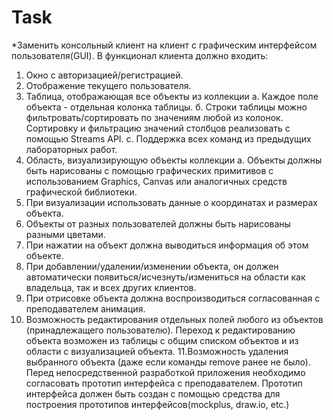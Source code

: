 # Task
*Заменить консольный клиент на клиент с графическим интерфейсом пользователя(GUI). 
В функционал клиента должно входить:

1. Окно с авторизацией/регистрацией.
2. Отображение текущего пользователя.
3. Таблица, отображающая все объекты из коллекции
а. Каждое поле объекта - отдельная колонка таблицы.
б. Строки таблицы можно фильтровать/сортировать по значениям любой из колонок. Сортировку и фильтрацию значений столбцов реализовать с помощью Streams API.
с. Поддержка всех команд из предыдущих лабораторных работ.
4. Область, визуализирующую объекты коллекции
а. Объекты должны быть нарисованы с помощью графических примитивов с использованием Graphics, Canvas или аналогичных средств графической библиотеки.
5. При визуализации использовать данные о координатах и размерах объекта.
6. Объекты от разных пользователей должны быть нарисованы разными цветами.
7. При нажатии на объект должна выводиться информация об этом объекте.
8. При добавлении/удалении/изменении объекта, он должен автоматически появиться/исчезнуть/измениться  на области как владельца, так и всех других клиентов. 
9. При отрисовке объекта должна воспроизводиться согласованная с преподавателем анимация.
10. Возможность редактирования отдельных полей любого из объектов (принадлежащего пользователю). Переход к редактированию объекта возможен из таблицы с общим списком объектов и из области с визуализацией объекта.
11.Возможность удаления выбранного объекта (даже если команды remove ранее не было).
Перед непосредственной разработкой приложения необходимо согласовать прототип интерфейса с преподавателем. Прототип интерфейса должен быть создан с помощью средства для построения прототипов интерфейсов(mockplus, draw.io, etc.)
